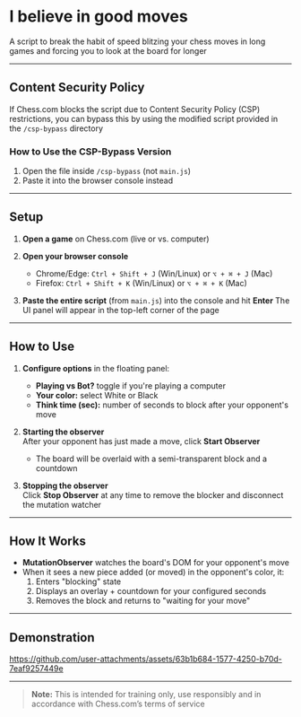 # I believe in good moves

A script to break the habit of speed blitzing your chess moves in long games and forcing you to look at the board for longer

---

## Content Security Policy

If Chess.com blocks the script due to Content Security Policy (CSP) restrictions, you can bypass this by using the modified script provided in the `/csp-bypass` directory

### How to Use the CSP-Bypass Version

1. Open the file inside `/csp-bypass` (not `main.js`)
2. Paste it into the browser console instead
   
---

## Setup

1. **Open a game** on Chess.com (live or vs. computer)
2. **Open your browser console**  
   - Chrome/Edge: `Ctrl + Shift + J` (Win/Linux) or `⌥ + ⌘ + J` (Mac)  
   - Firefox: `Ctrl + Shift + K` (Win/Linux) or `⌥ + ⌘ + K` (Mac)

3. **Paste the entire script** (from `main.js`) into the console and hit **Enter**
   The UI panel will appear in the top-left corner of the page

---

## How to Use

1. **Configure options** in the floating panel:
   - **Playing vs Bot?** toggle if you're playing a computer
   - **Your color:** select White or Black
   - **Think time (sec):** number of seconds to block after your opponent's move

2. **Starting the observer**  
   After your opponent has just made a move, click **Start Observer**
   - The board will be overlaid with a semi-transparent block and a countdown

3. **Stopping the observer**  
   Click **Stop Observer** at any time to remove the blocker and disconnect the mutation watcher

---

## How It Works

- **MutationObserver** watches the board's DOM for your opponent's move
- When it sees a new piece added (or moved) in the opponent's color, it:
  1. Enters "blocking" state
  2. Displays an overlay + countdown for your configured seconds
  3. Removes the block and returns to "waiting for your move"

---

## Demonstration

https://github.com/user-attachments/assets/63b1b684-1577-4250-b70d-7eaf9257449e

---

> **Note:** This is intended for training only, use responsibly and in accordance with Chess.com’s terms of service
